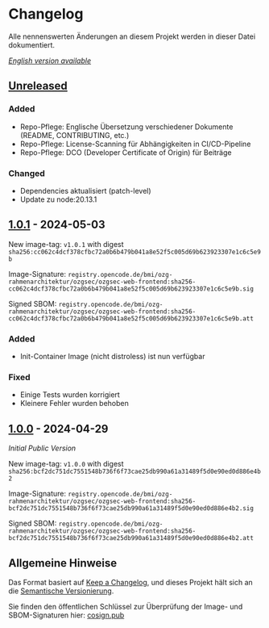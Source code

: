 # Changelog

Alle nennenswerten Änderungen an diesem Projekt werden in dieser Datei dokumentiert.

_[English version available](./CHANGELOG-en.md)_

## [Unreleased]

### Added

- Repo-Pflege: Englische Übersetzung verschiedener Dokumente (README, CONTRIBUTING, etc.)
- Repo-Pflege: License-Scanning für Abhängigkeiten in CI/CD-Pipeline
- Repo-Pflege: DCO (Developer Certificate of Origin) für Beiträge

### Changed

- Dependencies aktualisiert (patch-level)
- Update zu node:20.13.1

## [1.0.1] - 2024-05-03

New image-tag: `v1.0.1` with digest `sha256:cc062c4dcf378cfbc72a0b6b479b041a8e52f5c005d69b623923307e1c6c5e9b`

Image-Signature: `registry.opencode.de/bmi/ozg-rahmenarchitektur/ozgsec/ozgsec-web-frontend:sha256-cc062c4dcf378cfbc72a0b6b479b041a8e52f5c005d69b623923307e1c6c5e9b.sig`

Signed SBOM: `registry.opencode.de/bmi/ozg-rahmenarchitektur/ozgsec/ozgsec-web-frontend:sha256-cc062c4dcf378cfbc72a0b6b479b041a8e52f5c005d69b623923307e1c6c5e9b.att`

### Added

- Init-Container Image (nicht distroless) ist nun verfügbar

### Fixed

- Einige Tests wurden korrigiert
- Kleinere Fehler wurden behoben

## [1.0.0] - 2024-04-29

_Initial Public Version_

New image-tag: `v1.0.0` with digest `sha256:bcf2dc751dc7551548b736f6f73cae25db990a61a31489f5d0e90ed0d886e4b2`

Image-Signature: `registry.opencode.de/bmi/ozg-rahmenarchitektur/ozgsec/ozgsec-web-frontend:sha256-bcf2dc751dc7551548b736f6f73cae25db990a61a31489f5d0e90ed0d886e4b2.sig`

Signed SBOM: `registry.opencode.de/bmi/ozg-rahmenarchitektur/ozgsec/ozgsec-web-frontend:sha256-bcf2dc751dc7551548b736f6f73cae25db990a61a31489f5d0e90ed0d886e4b2.att`

## Allgemeine Hinweise

Das Format basiert auf [Keep a Changelog](https://keepachangelog.com/en/1.1.0/),
und dieses Projekt hält sich an die [Semantische Versionierung](https://semver.org/spec/v2.0.0.html).

Sie finden den öffentlichen Schlüssel zur Überprüfung der Image- und SBOM-Signaturen hier: [cosign.pub](https://gitlab.opencode.de/bmi/ozg-rahmenarchitektur/ozgsec/ozgsec-web-frontend/-/blob/main/cosign.pub)

[Unreleased]: https://gitlab.opencode.de/bmi/ozg-rahmenarchitektur/ozgsec/ozgsec-web-frontend/-/compare/v1.0.1...HEAD
[1.0.1]: https://gitlab.opencode.de/bmi/ozg-rahmenarchitektur/ozgsec/ozgsec-web-frontend/-/compare/v1.0.0...v1.0.1
[1.0.0]: https://gitlab.opencode.de/bmi/ozg-rahmenarchitektur/ozgsec/ozgsec-web-frontend/-/compare/main...v1.0.0